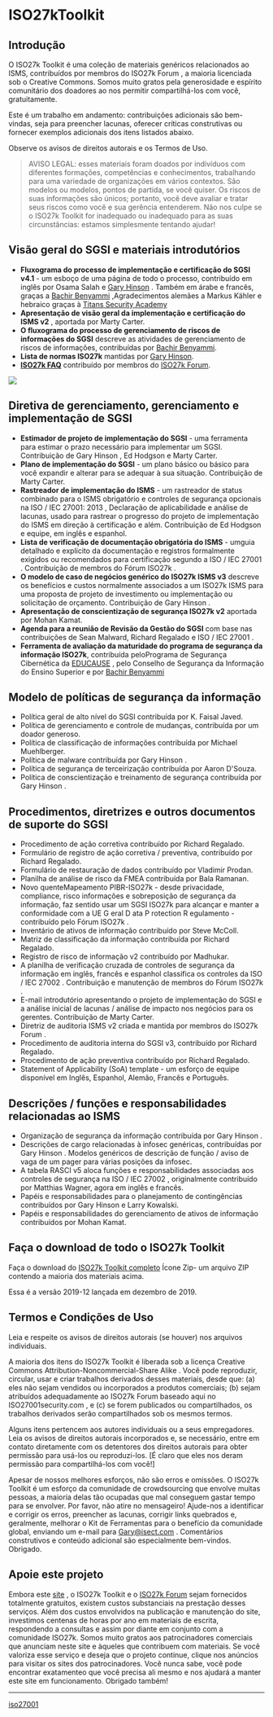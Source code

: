 # ISO27kToolkit


## Introdução

O ISO27k Toolkit é uma coleção de materiais genéricos relacionados ao ISMS, contribuídos por membros do ISO27k Forum , a maioria licenciada sob o Creative Commons. Somos muito gratos pela generosidade e espírito comunitário dos doadores ao nos permitir compartilhá-los com você, gratuitamente.

Este é um trabalho em andamento: contribuições adicionais são bem-vindas, seja para preencher lacunas, oferecer críticas construtivas ou fornecer exemplos adicionais dos itens listados abaixo.

Observe os avisos de direitos autorais e os Termos de Uso.

>AVISO LEGAL: esses materiais foram doados por indivíduos com diferentes formações, competências e conhecimentos, trabalhando para uma variedade de organizações em vários contextos. São modelos ou modelos, pontos de partida, se você quiser. Os riscos de suas informações são únicos; portanto, você deve avaliar e tratar seus riscos como você e sua gerência entenderem. Não nos culpe se o ISO27k Toolkit for inadequado ou inadequado para as suas circunstâncias: estamos simplesmente tentando ajudar!

## Visão geral do SGSI e materiais introdutórios

- **Fluxograma do processo de implementação e certificação do SGSI v4.1** - um esboço de uma página de todo o processo, contribuído em inglês por Osama Salah e [Gary Hinson](gary@isect.com) . Também em árabe e francês, graças a [Bachir Benyammi](https://benyammi.com/) ,Agradecimentos alemães a Markus Kähler e hebraico graças à [Titans Security Academy](http://www.titans2.com/)
- **Apresentação de visão geral da implementação e certificação do ISMS v2** , aportada por Marty Carter.
- **O fluxograma do processo de gerenciamento de riscos de informações do SGSI** descreve as atividades de gerenciamento de riscos de informações, contribuídas por [Bachir Benyammi](https://benyammi.com/).
- **Lista de normas ISO27k** mantidas por [Gary Hinson](gary@isect.com).
- [**ISO27k FAQ**](https://www.iso27001security.com/html/faq.html) contribuído por membros do [ISO27k Forum](https://www.iso27001security.com/html/forum.html).

![](https://www.iso27001security.com/assets/images/autogen/ISO27k-ISMS-implementation-and-certification-process-4v1-thumbnail_1.gif)

## Diretiva de gerenciamento, gerenciamento e implementação de SGSI

- **Estimador de projeto de implementação do SGSI** - uma ferramenta para estimar o prazo necessário para implementar um SGSI. Contribuição de Gary Hinson , Ed Hodgson e Marty Carter.
- **Plano de implementação do SGSI** - um plano básico ou básico para você expandir e alterar para se adequar à sua situação. Contribuição de Marty Carter.
- **Rastreador de implementação do ISMS** - um rastreador de status combinado para o ISMS obrigatório e controles de segurança opcionais na ISO / IEC 27001: 2013 , Declaração de aplicabilidade e análise de lacunas, usado para rastrear o progresso do projeto de implementação do ISMS em direção à certificação e além. Contribuição de Ed Hodgson e equipe, em inglês e espanhol.
- **Lista de verificação de documentação obrigatória do ISMS** - umguia detalhado e explícito da documentação e registros formalmente exigidos ou recomendados para certificação segundo a ISO / IEC 27001 . Contribuição de membros do Fórum ISO27k .
- **O modelo de caso de negócios genérico do ISO27k ISMS v3** descreve os benefícios e custos normalmente associados a um ISO27k ISMS para uma proposta de projeto de investimento ou implementação ou solicitação de orçamento. Contribuição de Gary Hinson .
- **Apresentação de conscientização de segurança ISO27k v2** aportada por Mohan Kamat.
- **Agenda para a reunião de Revisão da Gestão do SGSI** com base nas contribuições de Sean Malward, Richard Regalado e ISO / IEC 27001 .
- **Ferramenta de avaliação da maturidade do programa de segurança da informação ISO27k**, contribuída peloPrograma de Segurança Cibernética da [EDUCAUSE](https://www.educause.edu/) , pelo Conselho de Segurança da Informação do Ensino Superior e por [Bachir Benyammi](https://benyammi.com/)

## Modelo de políticas de segurança da informação

- Política geral de alto nível do SGSI contribuída por K. Faisal Javed.
- Política de gerenciamento e controle de mudanças, contribuída por um doador generoso.
- Política de classificação de informações contribuída por Michael Muehlberger.
- Política de malware contribuída por Gary Hinson .
- Política de segurança de terceirização contribuída por Aaron D'Souza.
- Política de conscientização e treinamento de segurança contribuída por Gary Hinson .

## Procedimentos, diretrizes e outros documentos de suporte do SGSI

- Procedimento de ação corretiva contribuído por Richard Regalado.
- Formulário de registro de ação corretiva / preventiva, contribuído por Richard Regalado.
- Formulário de restauração de dados contribuído por Vladimir Prodan.
- Planilha de análise de risco da FMEA contribuída por Bala Ramanan.
- Novo quenteMapeamento PIBR-ISO27k - desde privacidade, compliance, risco informações e sobreposição de segurança da informação, faz sentido usar um SGSI ISO27k para alcançar e manter a conformidade com a UE G eral D ata P rotection R egulamento - contribuído pelo Fórum ISO27k .
- Inventário de ativos de informação contribuído por Steve McColl.
- Matriz de classificação da informação contribuída por Richard Regalado.
- Registro de risco de informação v2 contribuído por Madhukar.
- A planilha de verificação cruzada de controles de segurança da informação em inglês, francês e espanhol classifica os controles da ISO / IEC 27002 . Contribuição e manutenção de membros do Fórum ISO27k .
- E-mail   introdutório apresentando o projeto de implementação do SGSI e a análise inicial de lacunas / análise de impacto nos negócios para os gerentes. Contribuição de Marty Carter.
- Diretriz de auditoria ISMS v2 criada e mantida por membros do ISO27k Forum .
- Procedimento de auditoria interna do SGSI v3, contribuído por Richard Regalado.
- Procedimento de ação preventiva contribuído por Richard Regalado.
- Statement of Applicability (SoA) template - um esforço de equipe disponível em Inglês, Espanhol, Alemão, Francês e Português.

## Descrições / funções e responsabilidades relacionadas ao ISMS

- Organização de segurança da informação contribuída por Gary Hinson .
- Descrições de cargo relacionadas à infosec genéricas, contribuídas por Gary Hinson . Modelos genéricos de descrição de função / aviso de vaga de um pager para várias posições da infosec.
- A tabela RASCI v5 aloca funções e responsabilidades associadas aos controles de segurança na ISO / IEC 27002 , originalmente contribuído por Matthias Wagner, agora em inglês e francês.
- Papéis e responsabilidades para o planejamento de contingências contribuídos por Gary Hinson e Larry Kowalski.
- Papéis e responsabilidades do gerenciamento de ativos de informação contribuídos por Mohan Kamat.

## Faça o download de todo o ISO27k Toolkit

Faça o download do [ISO27k Toolkit completo](https://github.com/LGPD-GDPR-Grupo-de-Estudo/ISO27kToolkit/releases/tag/v1) Ícone Zip- um arquivo ZIP contendo a maioria dos materiais acima.

Essa é a versão 2019-12 lançada em dezembro de 2019.

 

## Termos e Condições de Uso

Leia e respeite os avisos de direitos autorais (se houver) nos arquivos individuais.

A maioria dos itens do ISO27k Toolkit é liberada sob a licença Creative Commons Attribution-Noncommercial-Share Alike . Você pode reproduzir, circular, usar e criar trabalhos derivados desses materiais, desde que: (a) eles não sejam vendidos ou incorporados a produtos comerciais; (b) sejam atribuídos adequadamente ao ISO27k Forum baseado aqui no ISO27001security.com , e (c) se forem publicados ou compartilhados, os trabalhos derivados serão compartilhados sob os mesmos termos.

Alguns itens pertencem aos autores individuais ou a seus empregadores. Leia os avisos de direitos autorais incorporados e, se necessário, entre em contato diretamente com os detentores dos direitos autorais para obter permissão para usá-los ou reproduzi-los. [É claro que eles nos deram permissão para compartilhá-los com você!]

Apesar de nossos melhores esforços, não são erros e omissões. O ISO27k Toolkit é um esforço da comunidade de crowdsourcing que envolve muitas pessoas, a maioria delas tão ocupadas que mal conseguem gastar tempo para se envolver. Por favor, não atire no mensageiro! Ajude-nos a identificar e corrigir os erros, preencher as lacunas, corrigir links quebrados e, geralmente, melhorar o Kit de Ferramentas para o benefício da comunidade global, enviando um e-mail para Gary@isect.com . Comentários construtivos e conteúdo adicional são especialmente bem-vindos. Obrigado.
 

## Apoie este projeto

Embora este [site](https://www.iso27001security.com/index.html) , o ISO27k Toolkit e o [ISO27k Forum](https://www.iso27001security.com/html/forum.html) sejam fornecidos totalmente gratuitos, existem custos substanciais na prestação desses serviços. Além dos custos envolvidos na publicação e manutenção do site, investimos centenas de horas por ano em materiais de escrita, respondendo a consultas e assim por diante em conjunto com a comunidade ISO27k. Somos muito gratos aos patrocinadores comerciais que anunciam neste site e àqueles que contribuem com materiais. Se você valoriza esse serviço e deseja que o projeto continue, clique nos anúncios para visitar os sites dos patrocinadores. Você nunca sabe, você pode encontrar exatamenteo que você precisa ali mesmo e nos ajudará a manter este site em funcionamento. Obrigado também!


---

[iso27001](https://www.iso27001security.com/html/toolkit.html)








